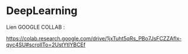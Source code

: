 # DeepLearning

Lien GOOGLE COLLAB :

https://colab.research.google.com/drive/1jxTuht5qRs_PBo7JsFCZZAflx-qyc4SU#scrollTo=2UstYtIYBCEf

